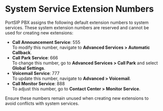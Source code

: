 # System Service Extension Numbers

PortSIP PBX assigns the following default extension numbers to system services. These system extension numbers are reserved and cannot be used for creating new extensions:

* **Call Announcement Service**: 555\
  To modify this number, navigate to **Advanced Services > Automatic Callback**.
* **Call Park Service**: 666\
  To change this number, go to **Advanced Services > Call Park** and select **Global Settings**.
* **Voicemail Service**: 777\
  To update this number, navigate to **Advanced > Voicemail**.
* **Call Monitor Service**: 888\
  To adjust this number, go to **Contact Center > Monitor Service**.

Ensure these numbers remain unused when creating new extensions to avoid conflicts with system services.

